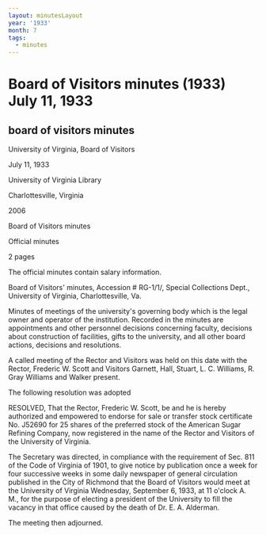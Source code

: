 ```yaml
---
layout: minutesLayout
year: '1933'
month: 7
tags:
  - minutes
---
```

Board of Visitors minutes (1933) July 11, 1933
==============================================

board of visitors minutes
-------------------------

University of Virginia, Board of Visitors

July 11, 1933

University of Virginia Library

Charlottesville, Virginia

2006

Board of Visitors minutes

Official minutes

2 pages

The official minutes contain salary information.

Board of Visitors' minutes, Accession # RG-1/1/, Special Collections Dept., University of Virginia, Charlottesville, Va.

Minutes of meetings of the university's governing body which is the legal owner and operator of the institution. Recorded in the minutes are appointments and other personnel decisions concerning faculty, decisions about construction of facilities, gifts to the university, and all other board actions, decisions and resolutions.

A called meeting of the Rector and Visitors was held on this date with the Rector, Frederic W. Scott and Visitors Garnett, Hall, Stuart, L. C. Williams, R. Gray Williams and Walker present.

The following resolution was adopted

RESOLVED, That the Rector, Frederic W. Scott, be and he is hereby authorized and empowered to endorse for sale or transfer stock certificate No. J52690 for 25 shares of the preferred stock of the American Sugar Refining Company, now registered in the name of the Rector and Visitors of the University of Virginia.

The Secretary was directed, in compliance with the requirement of Sec. 811 of the Code of Virginia of 1901, to give notice by publication once a week for four successive weeks in some daily newspaper of general circulation published in the City of Richmond that the Board of Visitors would meet at the University of Virginia Wednesday, September 6, 1933, at 11 o'clock A. M., for the purpose of electing a president of the University to fill the vacancy in that office caused by the death of Dr. E. A. Alderman.

The meeting then adjourned.
